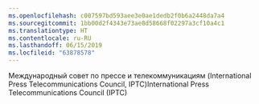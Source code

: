 ```yaml
---
ms.openlocfilehash: c007597bd593aee3e0ae1dedb2f0b6a2448da7a4
ms.sourcegitcommit: 1bb00d2f4343e73ae8d58668f02297a3cf10a4c1
ms.translationtype: HT
ms.contentlocale: ru-RU
ms.lasthandoff: 06/15/2019
ms.locfileid: "63878578"
---
```

<span data-ttu-id="5bf6a-101">Международный совет по прессе и телекоммуникациям (International Press Telecommunications Council, IPTC)</span><span class="sxs-lookup"><span data-stu-id="5bf6a-101">International Press Telecommunications Council (IPTC)</span></span>
